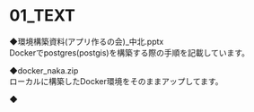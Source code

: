 # 01_TEXT

◆環境構築資料(アプリ作るの会)_中北.pptx  
Dockerでpostgres(postgis)を構築する際の手順を記載しています。

◆docker_naka.zip  
ローカルに構築したDocker環境をそのままアップしてます。

◆
